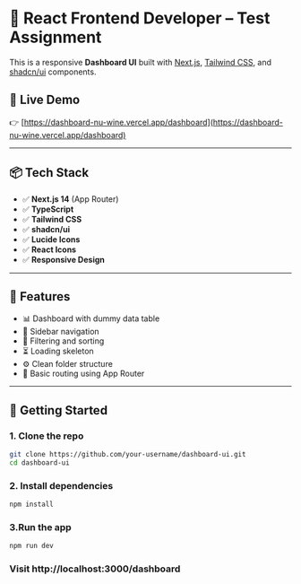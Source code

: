 # 🧪 React Frontend Developer – Test Assignment

This is a responsive **Dashboard UI** built with [Next.js](https://nextjs.org/), [Tailwind CSS](https://tailwindcss.com/), and [shadcn/ui](https://ui.shadcn.com/) components.

## 🔗 Live Demo

👉 [https://dashboard-nu-wine.vercel.app/dashboard](https://dashboard-nu-wine.vercel.app/dashboard)

---

## 📦 Tech Stack

- ✅ **Next.js 14** (App Router)
- ✅ **TypeScript**
- ✅ **Tailwind CSS**
- ✅ **shadcn/ui**
- ✅ **Lucide Icons**
- ✅ **React Icons**
- ✅ **Responsive Design**

---

## 🧩 Features

- 📊 Dashboard with dummy data table
- 📁 Sidebar navigation
- 🔎 Filtering and sorting
- ⏳ Loading skeleton
- ⚙️ Clean folder structure
- 🔀 Basic routing using App Router

---

## 🚀 Getting Started

### 1. Clone the repo

```bash
git clone https://github.com/your-username/dashboard-ui.git
cd dashboard-ui

```
### 2. Install dependencies
```bash
npm install

```
### 3.Run the app
```bash
npm run dev

```
### Visit http://localhost:3000/dashboard
